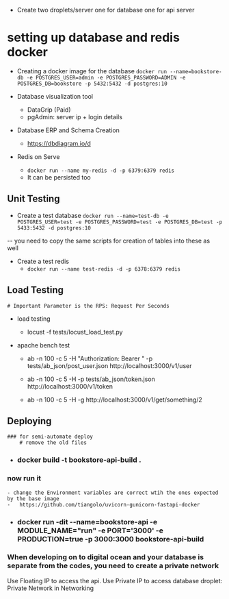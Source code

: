 - Create two droplets/server one for database one for api server


# setting up database and redis docker

- Creating a docker image for the database
    `docker run --name=bookstore-db -e POSTGRES_USER=admin -e POSTGRES_PASSWORD=ADMIN -e POSTGRES_DB=bookstore -p 5432:5432 -d postgres:10`


- Database visualization tool
    - DataGrip (Paid)
    - pgAdmin: server ip + login details
 
- Database ERP and Schema Creation
    - https://dbdiagram.io/d

- Redis on Serve
    - `docker run --name my-redis -d -p 6379:6379 redis`
    - It can be persisted too


## Unit Testing

- Create a test database
`docker run --name=test-db -e POSTGRES_USER=test -e POSTGRES_PASSWORD=test -e POSTGRES_DB=test -p 5433:5432 -d postgres:10`

-- you need to copy the same scripts for creation of tables into these as well

- Create a test redis
    - `docker run --name test-redis -d -p 6378:6379 redis`

## Load Testing
    # Important Parameter is the RPS: Request Per Seconds
- load testing
    - locust -f tests/locust_load_test.py

- apache bench test
    - ab -n 100 -c 5 -H "Authorization: Bearer <TOKEN>" -p tests/ab_json/post_user.json http://localhost:3000/v1/user
    
     - ab -n 100 -c 5 -H -p tests/ab_json/token.json http://localhost:3000/v1/token

     - ab -n 100 -c 5 -H -g http://localhost:3000/v1/get/something/2

    
## Deploying

    ### for semi-automate deploy
        # remove the old files

  - ### docker build -t bookstore-api-build .
   

   ### now run it
    - change the Environment variables are correct wtih the ones expected by the base image
    -   https://github.com/tiangolo/uvicorn-gunicorn-fastapi-docker
 - ### docker run  -dit --name=bookstore-api -e MODULE_NAME="run" -e PORT='3000' -e PRODUCTION=true -p 3000:3000 bookstore-api-build 

 ### When developing on to digital ocean and your database is separate from the codes, you need to create a private network
 

 Use Floating IP to access the api.
 Use Private IP to access database droplet: Private Network in Networking